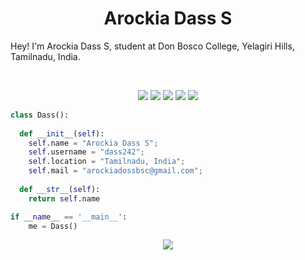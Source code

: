 

<h1 align="center">
  <b>Arockia Dass S</b>
</h1>

Hey! I'm Arockia Dass S, student at Don Bosco College, Yelagiri Hills, Tamilnadu, India.

<br>

<p>
<div align="center">
  <img src="https://img.shields.io/badge/-HTML-c58545?style=for-the-badge&logo=html5&logoColor=c58545&labelColor=282828">
  <img src="https://img.shields.io/badge/-CSS-d1a01f?style=for-the-badge&logo=css3&logoColor=d1a01f&labelColor=282828">
  <img src="https://img.shields.io/badge/-NODE.JS-68a063?style=for-the-badge&logo=node.js&logoColor=68a063&labelColor=282828">
  <img src="https://img.shields.io/badge/-EXPRESS-8f0ff?style=for-the-badge&logo=express&logoColor=8f0ff&labelColor=282828">
  <img src="https://img.shields.io/badge/-Python-98b982?style=for-the-badge&logo=python&logoColor=98b982&labelColor=282828">
</div>
</p>

```python
class Dass():
    
  def __init__(self):
    self.name = "Arockia Dass S";
    self.username = "dass242";
    self.location = "Tamilnadu, India";
    self.mail = "arockiadossbsc@gmail.com";
  
  def __str__(self):
    return self.name

if __name__ == '__main__':
    me = Dass()
```

<div align="center">
  <a href="https://open.spotify.com/user/6s6pbtefezpookh8gwnkko15v">
    <img src="https://readme-spotify-tingz.vercel.app/api/now-playing">
  </a>
</div>

